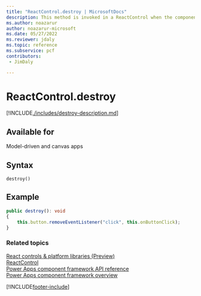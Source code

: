 ```yaml
---
title: "ReactControl.destroy | MicrosoftDocs"
description: This method is invoked in a ReactControl when the component is to be removed from the DOM tree. Use it for the cleanup and to release any memory that the component is using.
ms.author: noazarur
author: noazarur-microsoft
ms.date: 05/27/2022
ms.reviewer: jdaly
ms.topic: reference
ms.subservice: pcf
contributors:
 - JimDaly

---
```

# ReactControl.destroy

[!INCLUDE[./includes/destroy-description.md](./includes/destroy-description.md)]

## Available for 

Model-driven and canvas apps

## Syntax

`destroy()`

## Example

```TypeScript
public destroy(): void
{
    this.button.removeEventListener("click", this.onButtonClick);
}
```

### Related topics

[React controls & platform libraries (Preview) ](../../react-controls-platform-libraries.md)<br />
[ReactControl](../react-control.md)<br/>
[Power Apps component framework API reference](../../reference/index.md)<br/>
[Power Apps component framework overview](../../overview.md)


[!INCLUDE[footer-include](../../../../includes/footer-banner.md)]
